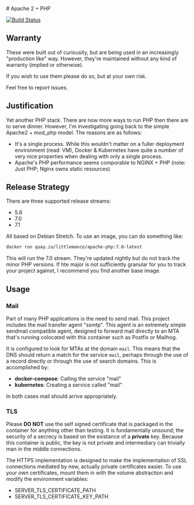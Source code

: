 # Apache 2 + PHP

[![Build Status](https://quay.io/repository/littlemanco/apache-php/status "Build Status")](https://quay.io/repository/littlemanco/apache-php/)

## Warranty

These were built out of curiousity, but are being used in an increasingly "production like" way. However, they're
maintained without any kind of warranty (implied or otherwise).

If you wish to use them please do so, but at your own risk.

Feel free to report issues.

## Justification

Yet another PHP stack. There are now more ways to run PHP then there are to serve dinner. However, I'm investigating
going back to the simple Apache2 + mod_php model. The reasons are as follows:

- It's a single process. While this wouldn't matter on a fuller deployment environment (read: VM), Docker & Kubernetes
  have quite a number of very nice properties when dealing with only a single process.
- Apache's PHP performance seems comporable to NGINX + PHP (note: Just PHP; Nginx owns static resources)

## Release Strategy

There are three supported release streams:

- 5.6
- 7.0
- 7.1

All based on Debian Stretch. To use an image, you can do something like:

```bash
docker run quay.io/littlemanco/apache-php:7.0-latest
```

This will run the 7.0 stream. They're updated nightly but do not track the minor PHP versions. If hte major is not
sufficiently granular for you to track your project against, I recommend you find another base image.

## Usage

### Mail

Part of many PHP applications is the need to send mail. This project includes the mail transfer agent "ssmtp". This
agent is an extremely simple sendmail compatible agent, designed to forward mail directly to an MTA that's running
colocated with this container such as Postfix or Mailhog.

It is configured to look for MTAs at the domain `mail`. This means that the DNS should return a match for the service
`mail`, perhaps through the use of a record directly or through the use of search domains. This is accomplished by:

- **docker-compose**: Calling the service "mail"
- **kubernetes**: Creating a service called "mail"

In both cases mail should arrive appropriately.

### TLS

Please **DO NOT** use the self signed certificate that is packaged in the container for anything other than testing. It
is fundamentally unsound; the security of a secrecy is based on the existance of a **private** key. Because this 
container is public, the key is not private and intermediary can trivially man in the middle connections.

The HTTPS implementation is designed to make the implementation of SSL connections mediated by new, actually private
certificates easier. To use your own certificates, mount them in with the volume abstraction and modify the environment
variables:

- SERVER_TLS_CERTIFICATE_PATH
- SERVER_TLS_CERTIFICATE_KEY_PATH
